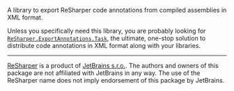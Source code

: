 A library to export ReSharper code annotations from compiled assemblies in XML format.

Unless you specifically need this library, you are probably looking for [`ReSharper.ExportAnnotations.Task`](https://www.nuget.org/packages/ReSharper.ExportAnnotations.Task), the ultimate, one-stop solution to distribute code annotations in XML format along with your libraries.

---

[ReSharper](https://www.jetbrains.com/resharper) is a product of [JetBrains s.r.o.](https://www.jetbrains.com). The authors and owners of this package are not affiliated with JetBrains in any way. The use of the ReSharper name does not imply endorsement of this package by JetBrains.
